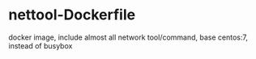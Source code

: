 # nettool-Dockerfile
docker image, include almost all network tool/command, base centos:7, instead of busybox
